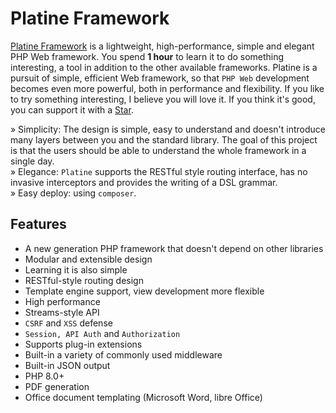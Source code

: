 # Platine Framework

[Platine Framework](https://github.com/platine-php/framework) is a lightweight, high-performance, simple and elegant PHP Web framework. You spend **1 hour** to learn it to do something interesting, a tool in addition to the other available frameworks. Platine is a pursuit of simple, efficient Web framework, so that `PHP Web` development becomes even more powerful, both in performance and flexibility. If you like to try something interesting, I believe you will love it. If you think it's good, you can support it with a [Star](https://github.com/platine-php/app/stargazers).

» Simplicity: The design is simple, easy to understand and doesn't introduce many layers between you and the standard library. The goal of this project is that the users should be able to understand the whole framework in a single day.  
» Elegance: `Platine` supports the RESTful style routing interface, has no invasive interceptors and provides the writing of a DSL grammar.  
» Easy deploy: using `composer`.

## Features

-  A new generation PHP framework that doesn't depend on other libraries
-  Modular and extensible design
-  Learning it is also simple
-  RESTful-style routing design
-  Template engine support, view development more flexible
-  High performance
-  Streams-style API
-  `CSRF` and `XSS` defense
-  `Session, API Auth` and `Authorization`
-  Supports plug-in extensions
-  Built-in a variety of commonly used middleware
-  Built-in JSON output
-  PHP  8.0+
- PDF generation
- Office document templating (Microsoft Word, libre Office)
